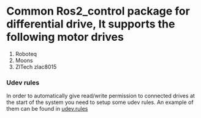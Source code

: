 # Common Ros2_control package for differential drive, It supports the following motor drives 
1. Roboteq
2. Moons
3. ZlTech zlac8015

### Udev rules
In order to automatically give read/write permission to connected drives at the start of the system you need to setup some udev rules.
An example of them can be found in [udev.rules](/irctc_udev.rules) 